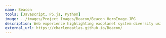 ```yaml
---
name: Beacon
tools: [Javascript, P5.js, Python]
image: ../images/Project_Images/Beacon/Beacon_HeroImage.JPG
description: Web experience highlighting exoplanet system diversity using sound and visual patterns.
external_url: https://charleneatlas.github.io/Beacon/
---
```

